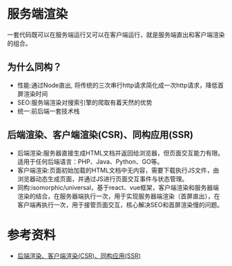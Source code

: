 # 服务端渲染

一套代码既可以在服务端运行又可以在客户端运行，就是服务端直出和客户端渲染的组合。

## 为什么同构？

- 性能:通过Node直出, 将传统的三次串行http请求简化成一次http请求，降低首屏渲染时间
- SEO:服务端渲染对搜索引擎的爬取有着天然的优势
- 统一:前后端一套技术栈


## 后端渲染、客户端渲染(CSR)、同构应用(SSR)

- 后端渲染:服务器直接生成HTML文档并返回给浏览器，但页面交互能力有限。适用于任何后端语言：PHP、Java、Python、GO等。
- 客户端渲染:页面初始加载的HTML文档中无内容，需要下载执行JS文件，由浏览器动态生成页面，并通过JS进行页面交互事件与状态管理。
- 同构:isomorphic/universal，基于react、vue框架，客户端渲染和服务器端渲染的结合，在服务器端执行一次，用于实现服务器端渲染（首屏直出），在客户端再执行一次，用于接管页面交互，核心解决SEO和首屏渲染慢的问题。

# 参考资料

- [后端渲染、客户端渲染(CSR)、同构应用(SSR)](https://gitissue.com/issues/5c105e5f710c726fd982d5a5)
